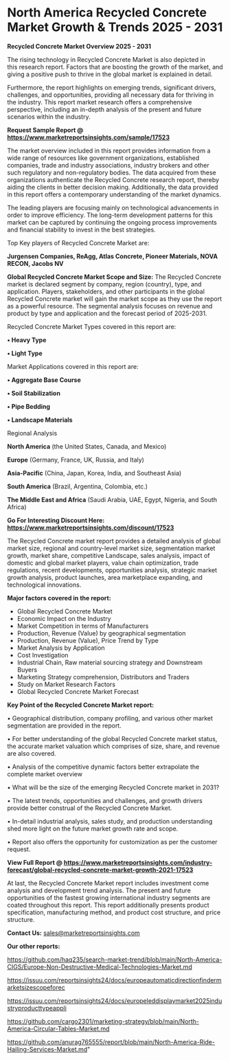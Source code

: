 # North America Recycled Concrete Market Growth & Trends 2025 - 2031

<Strong> Recycled Concrete Market Overview 2025 - 2031</strong>

The rising technology in Recycled Concrete Market is also depicted in this research report. Factors that are boosting the growth of the market, and giving a positive push to thrive in the global market is explained in detail.

Furthermore, the report highlights on emerging trends, significant drivers, challenges, and opportunities, providing all necessary data for thriving in the industry. This report market research offers a comprehensive perspective, including an in-depth analysis of the present and future scenarios within the industry.

<strong>Request Sample Report @ <a href=https://www.marketreportsinsights.com/sample/17523>https://www.marketreportsinsights.com/sample/17523</a></strong>

The market overview included in this report provides information from a wide range of resources like government organizations, established companies, trade and industry associations, industry brokers and other such regulatory and non-regulatory bodies. The data acquired from these organizations authenticate the Recycled Concrete research report, thereby aiding the clients in better decision making. Additionally, the data provided in this report offers a contemporary understanding of the market dynamics.

The leading players are focusing mainly on technological advancements in order to improve efficiency. The long-term development patterns for this market can be captured by continuing the ongoing process improvements and financial stability to invest in the best strategies.

Top Key players of Recycled Concrete Market are:

<strong>Jurgensen Companies, ReAgg, Atlas Concrete, Pioneer Materials, NOVA RECON, Jacobs NV</strong>

<strong><b>Global Recycled Concrete Market Scope and Size:</b></strong>
The Recycled Concrete market is declared segment by company, region (country), type, and application. Players, stakeholders, and other participants in the global Recycled Concrete market will gain the market scope as they use the report as a powerful resource. The segmental analysis focuses on revenue and product by type and application and the forecast period of 2025-2031.

Recycled Concrete Market Types covered in this report are:

<strong>• Heavy Type

• Light Type</strong>

Market Applications covered in this report are:

<strong>• Aggregate Base Course

• Soil Stabilization

• Pipe Bedding

• Landscape Materials</strong> 

Regional Analysis

<strong>North America</strong> (the United States, Canada, and Mexico)

<strong>Europe</strong> (Germany, France, UK, Russia, and Italy)

<strong>Asia-Pacific</strong> (China, Japan, Korea, India, and Southeast Asia)

<strong>South America</strong> (Brazil, Argentina, Colombia, etc.)

<strong>The Middle East and Africa</strong> (Saudi Arabia, UAE, Egypt, Nigeria, and South Africa)

<strong>Go For Interesting Discount Here: <a href=https://www.marketreportsinsights.com/discount/17523>https://www.marketreportsinsights.com/discount/17523</a></strong>

The Recycled Concrete market report provides a detailed analysis of global market size, regional and country-level market size, segmentation market growth, market share, competitive Landscape, sales analysis, impact of domestic and global market players, value chain optimization, trade regulations, recent developments, opportunities analysis, strategic market growth analysis, product launches, area marketplace expanding, and technological innovations.

<strong><b>Major factors covered in the report:</b></strong>
<ul>
  <li>Global Recycled Concrete Market </li>
  <li>Economic Impact on the Industry</li>
  <li>Market Competition in terms of Manufacturers</li>
  <li>Production, Revenue (Value) by geographical segmentation</li>
  <li>Production, Revenue (Value), Price Trend by Type</li>
  <li>Market Analysis by Application</li>
  <li>Cost Investigation</li>
  <li>Industrial Chain, Raw material sourcing strategy and Downstream Buyers</li>
  <li>Marketing Strategy comprehension, Distributors and Traders</li>
  <li>Study on Market Research Factors</li>
  <li>Global Recycled Concrete Market Forecast</li>
</ul>

<strong><b>Key Point of the Recycled Concrete Market report:</b></strong>

• Geographical distribution, company profiling, and various other market segmentation are provided in the report.

• For better understanding of the global Recycled Concrete market status, the accurate market valuation which comprises of size, share, and revenue are also covered.

• Analysis of the competitive dynamic factors better extrapolate the complete market overview

• What will be the size of the emerging Recycled Concrete market in 2031?

• The latest trends, opportunities and challenges, and growth drivers provide better construal of the Recycled Concrete Market.

• In-detail industrial analysis, sales study, and production understanding shed more light on the future market growth rate and scope.

• Report also offers the opportunity for customization as per the customer request.

<strong><b>View Full Report @ <a href=https://www.marketreportsinsights.com/industry-forecast/global-recycled-concrete-market-growth-2021-17523>https://www.marketreportsinsights.com/industry-forecast/global-recycled-concrete-market-growth-2021-17523</a></b></strong>


At last, the Recycled Concrete Market report includes investment come analysis and development trend analysis. The present and future opportunities of the fastest growing international industry segments are coated throughout this report. This report additionally presents product specification, manufacturing method, and product cost structure, and price structure.

<strong>Contact Us:</strong>
sales@marketreportsinsights.com

<strong>Our other reports:</strong>

<a href=https://github.com/haq235/search-market-trend/blob/main/North-America-CIGS/Europe-Non-Destructive-Medical-Technologies-Market.md>https://github.com/haq235/search-market-trend/blob/main/North-America-CIGS/Europe-Non-Destructive-Medical-Technologies-Market.md</a>

<a href=https://issuu.com/reportsinsights24/docs/europeautomaticdirectionfindermarketsizescopeforec>https://issuu.com/reportsinsights24/docs/europeautomaticdirectionfindermarketsizescopeforec</a>

<a href=https://issuu.com/reportsinsights24/docs/europeleddisplaymarket2025industryproducttypeappli>https://issuu.com/reportsinsights24/docs/europeleddisplaymarket2025industryproducttypeappli</a>

<a href=https://github.com/cargo2301/marketing-strategy/blob/main/North-America-Circular-Tables-Market.md>https://github.com/cargo2301/marketing-strategy/blob/main/North-America-Circular-Tables-Market.md</a>

<a href=https://github.com/anurag765555/report/blob/main/North-America-Ride-Hailing-Services-Market.md>https://github.com/anurag765555/report/blob/main/North-America-Ride-Hailing-Services-Market.md</a>"
